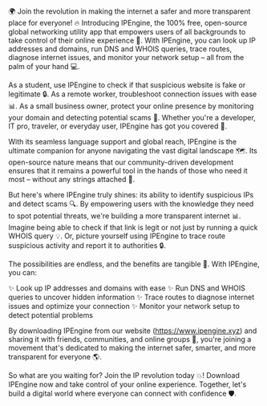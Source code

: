 🌍 Join the revolution in making the internet a safer and more transparent place for everyone! 🔥 Introducing IPEngine, the 100% free, open-source global networking utility app that empowers users of all backgrounds to take control of their online experience 📡. With IPEngine, you can look up IP addresses and domains, run DNS and WHOIS queries, trace routes, diagnose internet issues, and monitor your network setup – all from the palm of your hand 💻.

As a student, use IPEngine to check if that suspicious website is fake or legitimate 🔒. As a remote worker, troubleshoot connection issues with ease 📊. As a small business owner, protect your online presence by monitoring your domain and detecting potential scams 💸. Whether you're a developer, IT pro, traveler, or everyday user, IPEngine has got you covered 🌈.

With its seamless language support and global reach, IPEngine is the ultimate companion for anyone navigating the vast digital landscape 🗺️. Its open-source nature means that our community-driven development ensures that it remains a powerful tool in the hands of those who need it most – without any strings attached 💸.

But here's where IPEngine truly shines: its ability to identify suspicious IPs and detect scams 🔍. By empowering users with the knowledge they need to spot potential threats, we're building a more transparent internet 📊. Imagine being able to check if that link is legit or not just by running a quick WHOIS query 💡. Or, picture yourself using IPEngine to trace route suspicious activity and report it to authorities 🔒.

The possibilities are endless, and the benefits are tangible 🌈. With IPEngine, you can:

✨ Look up IP addresses and domains with ease
✨ Run DNS and WHOIS queries to uncover hidden information
✨ Trace routes to diagnose internet issues and optimize your connection
✨ Monitor your network setup to detect potential problems

By downloading IPEngine from our website (https://www.ipengine.xyz) and sharing it with friends, communities, and online groups 📱, you're joining a movement that's dedicated to making the internet safer, smarter, and more transparent for everyone 🌎.

So what are you waiting for? Join the IP revolution today 💥! Download IPEngine now and take control of your online experience. Together, let's build a digital world where everyone can connect with confidence 🛡️.